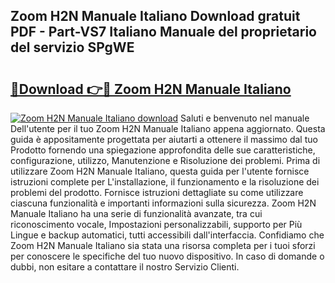 ## Zoom H2N Manuale Italiano Download gratuit PDF - Part-VS7 Italiano Manuale del proprietario del servizio SPgWE

# <h2><a href="http://df9e7r.blite.top/?on=Zoom+H2N+Manuale+Italiano">🔗Download 👉🔴 Zoom H2N Manuale Italiano</a></h2>

[![Zoom H2N Manuale Italiano download](https://i.imgur.com/lujVjoI.png)](http://df9e7r.blite.top/?on=Zoom+H2N+Manuale+Italiano)
Saluti e benvenuto nel manuale Dell'utente per il tuo Zoom H2N Manuale Italiano appena aggiornato. Questa guida è appositamente progettata per aiutarti a ottenere il massimo dal tuo Prodotto fornendo una spiegazione approfondita delle sue caratteristiche, configurazione, utilizzo, Manutenzione e Risoluzione dei problemi. Prima di utilizzare Zoom H2N Manuale Italiano, questa guida per l'utente fornisce istruzioni complete per L'installazione, il funzionamento e la risoluzione dei problemi del prodotto. Fornisce istruzioni dettagliate su come utilizzare ciascuna funzionalità e importanti informazioni sulla sicurezza. Zoom H2N Manuale Italiano ha una serie di funzionalità avanzate, tra cui riconoscimento vocale, Impostazioni personalizzabili, supporto per Più Lingue e backup automatici, tutti accessibili dall'interfaccia. Confidiamo che Zoom H2N Manuale Italiano sia stata una risorsa completa per i tuoi sforzi per conoscere le specifiche del tuo nuovo dispositivo. In caso di domande o dubbi, non esitare a contattare il nostro Servizio Clienti.
